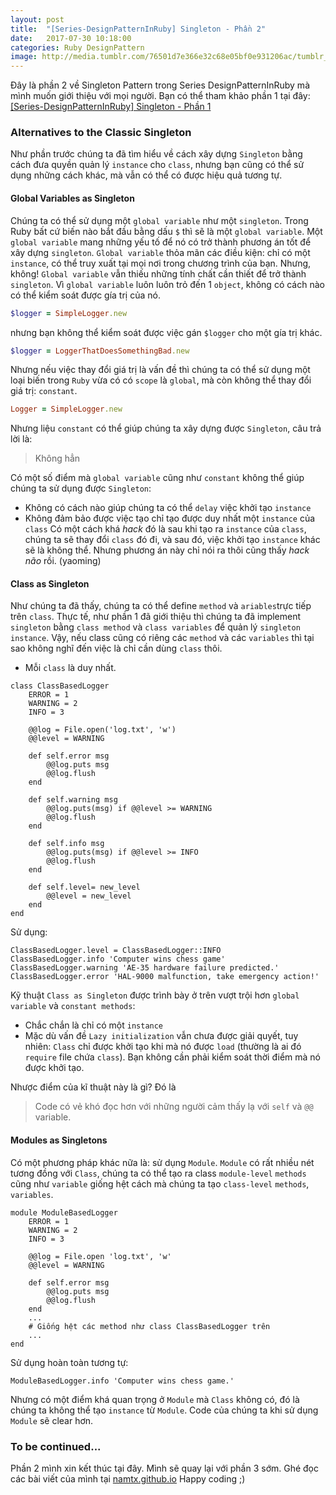 ```yaml
---
layout: post
title:  "[Series-DesignPatternInRuby] Singleton - Phần 2"
date:   2017-07-30 10:18:00
categories: Ruby DesignPattern
image: http://media.tumblr.com/76501d7e366e32c68e05bf0e931206ac/tumblr_inline_ms7d9qF6Hb1qz4rgp.png
---
```


Đây là phần 2 về Singleton Pattern trong Series DesignPatternInRuby mà mình muốn giới thiệu với mọi người. Bạn có thể tham khảo phần 1 tại đây: [[Series-DesignPatternInRuby] Singleton - Phần 1](https://viblo.asia/p/series-designpatterninruby-singleton-phan-1-E375zb1W5GW)
### Alternatives to the Classic Singleton
Như phần trước chúng ta đã tìm hiểu về cách xây dựng `Singleton` bằng cách đưa quyền quản lý `instance` cho `class`, nhưng bạn cũng có thể sử dụng những cách khác, mà vẫn có thể có được hiệu quả tương tự.
#### Global Variables as Singleton
Chúng ta có thể sử dụng một `global variable` như một `singleton`.
Trong Ruby bất cứ biến nào bắt đầu bằng dấu `$` thì sẽ là một `global variable`. Một `global variable` mang những yếu tố để nó có trở thành phương án tốt để xây dựng `singleton`. `Global variable` thỏa mãn các điều kiện: chỉ có một `instance`, có thể truy xuất tại mọi nơi trong chương trình của bạn.
Nhưng, không! `Global variable` vẫn thiếu những tính chất cần thiết để trở thành `singleton`. Vì `global variable` luôn luôn trỏ đến 1 `object`, không có cách nào có thể kiểm soát được gía trị của nó.
```ruby
$logger = SimpleLogger.new
```
nhưng bạn không thể kiểm soát được việc gán `$logger` cho một gía trị khác.
```ruby
$logger = LoggerThatDoesSomethingBad.new
```
Nhưng nếu việc thay đổi giá trị là vấn đề thì chúng ta có thể sử dụng một loại biến trong `Ruby` vừa có có `scope` là `global`, mà còn không thể thay đổi giá trị: `constant`.
```ruby
Logger = SimpleLogger.new
```
Nhưng liệu `constant` có thể giúp chúng ta xây dựng được `Singleton`, câu trả lời là:
> Không hẳn
>
Có một số điểm mà `global variable` cũng như `constant` không thể giúp chúng ta sử dụng được `Singleton`:
+ Không có cách nào giúp chúng ta có thể `delay` việc khởi tạo `instance`
+ Không đảm bảo được việc tạo chỉ tạo được duy nhất một `instance` của `class`
Có một cách khá *hack* đó là sau khi tạo ra `instance` của `class`, chúng ta sẽ thay đổi `class` đó đi, và sau đó, việc khởi tạo `instance` khác sẽ là không thể. Nhưng phương án này chỉ nói ra thôi cũng thấy *hack não* rồi. (yaoming)
#### Class as Singleton
Như chúng ta đã thấy, chúng ta có thể define `method` và `ariables`trực tiếp trên `class`. Thực tế, như phần 1 đã giới thiệu thì chúng ta đã implement `singleton` bằng `class method` và `class variables` để quản lý `singleton instance`. Vậy, nếu class cũng có riêng các `method` và các `variables` thì tại sao không nghĩ đến việc là chỉ cần dùng `class` thôi.
+ Mỗi `class` là duy nhất.

```
class ClassBasedLogger
    ERROR = 1
    WARNING = 2
    INFO = 3

    @@log = File.open('log.txt', 'w')
    @@level = WARNING

    def self.error msg
        @@log.puts msg
        @@log.flush
    end

    def self.warning msg
        @@log.puts(msg) if @@level >= WARNING
        @@log.flush
    end

    def self.info msg
        @@log.puts(msg) if @@level >= INFO
        @@log.flush
    end

    def self.level= new_level
        @@level = new_level
    end
end
```
Sử dụng:
```
ClassBasedLogger.level = ClassBasedLogger::INFO
ClassBasedLogger.info 'Computer wins chess game'
ClassBasedLogger.warning 'AE-35 hardware failure predicted.'
ClassBasedLogger.error 'HAL-9000 malfunction, take emergency action!'
```
Kỹ thuật `Class as Singleton` được trình bày ở trên vượt trội hơn `global variable` và `constant methods`:
+ Chắc chắn là chỉ có một `instance`
+ Mặc dù vấn đề `Lazy initialization` vẫn chưa được giải quyết, tuy nhiên: `Class` chỉ được khởi tạo khi mà nó được `load` (thường là ai đó `require` file chứa `class`). Bạn không cần phải kiểm soát thời điểm mà nó được khởi tạo.

Nhược điểm của kĩ thuật này là gì? Đó là
> Code có vẻ khó đọc hơn với những người cảm thấy lạ với `self` và `@@` variable.
>
#### Modules as Singletons
Có một phương pháp khác nữa là: sử dụng `Module`. `Module` có rất nhiều nét tương đồng với `Class`, chúng ta có thể tạo ra class `module-level` `methods` cũng như `variable` giống hệt cách mà chúng ta tạo `class-level` `methods`, `variables`.
```
module ModuleBasedLogger
    ERROR = 1
    WARNING = 2
    INFO = 3

    @@log = File.open 'log.txt', 'w'
    @@level = WARNING

    def self.error msg
        @@log.puts msg
        @@log.flush
    end
    ...
    # Giống hệt các method như class ClassBasedLogger trên
    ...
end
```
Sử dụng hoàn toàn tương tự:
```
ModuleBasedLogger.info 'Computer wins chess game.'
```
Nhưng có một điểm khá quan trọng ở `Module` mà `Class` không có, đó là chúng ta không thể tạo `instance` từ `Module`. Code của chúng ta khi sử dụng `Module` sẽ clear hơn.
### To be continued...
Phần 2 mình xin kết thúc tại đây. Mình sẽ quay lại với phần 3 sớm.
Ghé đọc các bài viết của mình tại [namtx.github.io](https://namtx.github.io)
Happy coding ;)
